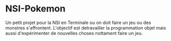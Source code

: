 # NSI-Pokemon
Un petit projet pour la NSI en Terminale ou on doit faire un jeu ou des monstres s'affrontent.
L'objectif est detravailler la programmation objet mais aussi d'expérimenter de nouvelles choses nottament faire un jeu.